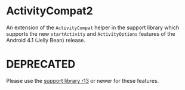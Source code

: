 ActivityCompat2
===============

An extension of the `ActivityCompat` helper in the support library which
supports the new `startActivity` and `ActivityOptions` features of the Android
4.1 (Jelly Bean) release.

# DEPRECATED

Please use the [support library r13][support] or newer for these features.


 [support]: http://developer.android.com/tools/extras/support-library.html